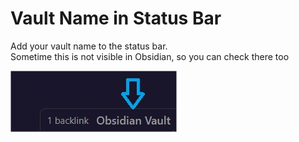 # Vault Name in Status Bar  

Add your vault name to the status bar.   
Sometime this is not visible in Obsidian, so you can check there too

![demo](./image.jpg)
